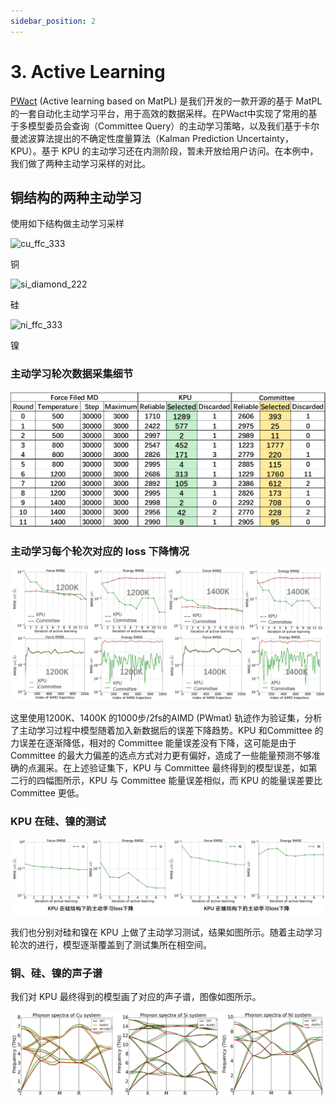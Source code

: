 ```yaml
---
sidebar_position: 2
---
```


# 3. Active Learning

[PWact](../pwact/README.md) (Active learning based on MatPL) 是我们开发的一款开源的基于 MatPL 的一套自动化主动学习平台，用于高效的数据采样。在PWact中实现了常用的基于多模型委员会查询（Committee Query）的主动学习策略，以及我们基于卡尔曼滤波算法提出的不确定性度量算法（Kalman Prediction Uncertainty， KPU）。基于 KPU 的主动学习还在内测阶段，暂未开放给用户访问。在本例中，我们做了两种主动学习采样的对比。

## 铜结构的两种主动学习

使用如下结构做主动学习采样

<div>
  <div style={{ display: 'inline-block', marginRight: '10px' }}>
    <img src={require("./pictures/ffc-333-108-cu.png").default} alt="cu_ffc_333" width="100" />
    <p style={{ textAlign: 'center' }}>铜</p>
  </div>
  <div style={{ display: 'inline-block', marginRight: '10px' }}>
    <img src={require("./pictures/diamond-222-64-si.png").default} alt="si_diamond_222" width="100" />
    <p style={{ textAlign: 'center' }}>硅</p>
  </div>
  <div style={{ display: 'inline-block' }}>
    <img src={require("./pictures/ffc-333-108-ni.png").default} alt="ni_ffc_333" width="100" />
    <p style={{ textAlign: 'center' }}>镍</p>
  </div>
</div>



### 主动学习轮次数据采集细节

![proportion_time](./pictures/exp_3_cu_tabel.png)

### 主动学习每个轮次对应的 loss 下降情况

![proportion_time](./pictures/exp_3_cu_loss.png)

这里使用1200K、1400K 的1000步/2fs的AIMD (PWmat) 轨迹作为验证集，分析了主动学习过程中模型随着加入新数据后的误差下降趋势。KPU 和Committee 的力误差在逐渐降低，相对的 Committee 能量误差没有下降，这可能是由于 Committee 的最大力偏差的选点方式对力更有偏好，造成了一些能量预测不够准确的点漏采。在上述验证集下，KPU 与 Committee 最终得到的模型误差，如第二行的四幅图所示，KPU 与 Committee 能量误差相似，而 KPU 的能量误差要比 Committee 更低。


### KPU 在硅、镍的测试

![proportion_time](./pictures/exp_3_si_loss.png)

我们也分别对硅和镍在 KPU 上做了主动学习测试，结果如图所示。随着主动学习轮次的进行，模型逐渐覆盖到了测试集所在相空间。

### 铜、硅、镍的声子谱
我们对 KPU 最终得到的模型画了对应的声子谱，图像如图所示。

![proportion_time](./pictures/exp_3_phonon.png)